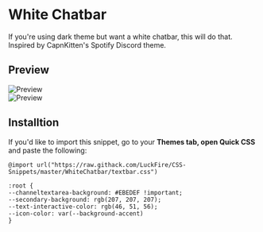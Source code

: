 # White Chatbar
If you're using dark theme but want a white chatbar, this will do that. Inspired by CapnKitten's Spotify Discord theme.

## Preview
![Preview](https://cdn.discordapp.com/attachments/738968109288914976/752401843036094494/unknown.png)  
![Preview](https://cdn.discordapp.com/attachments/738968109288914976/752322486938632263/unknown.png)

## Installtion
If you'd like to import this snippet, go to your **Themes tab, open Quick CSS** and paste the following:

    @import url("https://raw.githack.com/LuckFire/CSS-Snippets/master/WhiteChatbar/textbar.css")
    
    :root {
    --channeltextarea-background: #EBEDEF !important;
    --secondary-background: rgb(207, 207, 207);
    --text-interactive-color: rgb(46, 51, 56); 
    --icon-color: var(--background-accent)
    }
